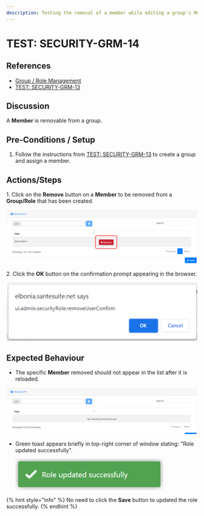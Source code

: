 ```yaml
---
description: Testing the removal of a member while editing a group's Members.
---
```


# TEST: SECURITY-GRM-14

## References

* [Group / Role Management](broken-reference)
* [TEST: SECURITY-GRM-13](test-security-grm-11.md)

## Discussion

A **Member** is removable from a group.

## Pre-Conditions / Setup

1. Follow the instructions from [TEST: SECURITY-GRM-13](test-security-grm-11.md) to create a group and assign a member.

## Actions/Steps

&#x20;1\. Click on the **Remove** button on a **Member** to be removed from a **Group/Role** that has been created.

![](<../../../../../../.gitbook/assets/image (361).png>)

2\. Click the **OK** button on the confirmation prompt appearing in the browser.

![](<../../../../../../.gitbook/assets/image (339).png>)

## Expected Behaviour

* The specific **Member** removed should not appear in the list after it is reloaded.

![](<../../../../../../.gitbook/assets/image (359).png>)

*   Green toast appears briefly in top-right corner of window stating: "Role updated successfully".

    ![](<../../../../../../.gitbook/assets/image (378).png>)

{% hint style="info" %}
No need to click the **Save** button to updated the role successfully.
{% endhint %}
